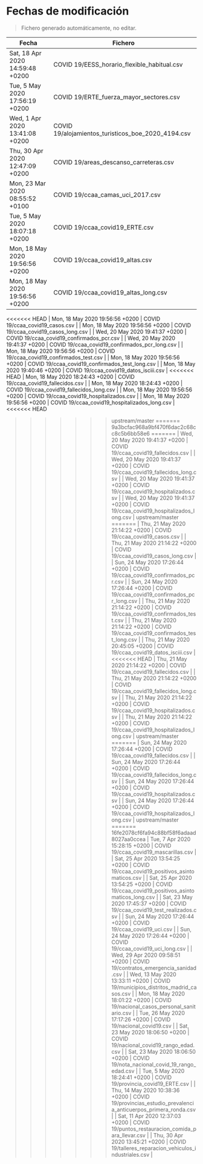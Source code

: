 # Fechas de modificación

> Fichero generado automáticamente, no editar.

| Fecha                           | Fichero                  |
|---------------------------------|--------------------------|
| Sat, 18 Apr 2020 14:59:48 +0200  | COVID 19/EESS_horario_flexible_habitual.csv |
| Tue, 5 May 2020 17:56:19 +0200  | COVID 19/ERTE_fuerza_mayor_sectores.csv |
| Wed, 1 Apr 2020 13:41:08 +0200  | COVID 19/alojamientos_turisticos_boe_2020_4194.csv |
| Thu, 30 Apr 2020 12:47:09 +0200  | COVID 19/areas_descanso_carreteras.csv |
| Mon, 23 Mar 2020 08:55:52 +0100  | COVID 19/ccaa_camas_uci_2017.csv |
| Tue, 5 May 2020 18:07:18 +0200  | COVID 19/ccaa_covid19_ERTE.csv |
| Mon, 18 May 2020 19:56:56 +0200  | COVID 19/ccaa_covid19_altas.csv |
| Mon, 18 May 2020 19:56:56 +0200  | COVID 19/ccaa_covid19_altas_long.csv |
<<<<<<< HEAD
| Mon, 18 May 2020 19:56:56 +0200  | COVID 19/ccaa_covid19_casos.csv |
| Mon, 18 May 2020 19:56:56 +0200  | COVID 19/ccaa_covid19_casos_long.csv |
| Wed, 20 May 2020 19:41:37 +0200  | COVID 19/ccaa_covid19_confirmados_pcr.csv |
| Wed, 20 May 2020 19:41:37 +0200  | COVID 19/ccaa_covid19_confirmados_pcr_long.csv |
| Mon, 18 May 2020 19:56:56 +0200  | COVID 19/ccaa_covid19_confirmados_test.csv |
| Mon, 18 May 2020 19:56:56 +0200  | COVID 19/ccaa_covid19_confirmados_test_long.csv |
| Mon, 18 May 2020 19:40:46 +0200  | COVID 19/ccaa_covid19_datos_isciii.csv |
<<<<<<< HEAD
| Mon, 18 May 2020 18:24:43 +0200  | COVID 19/ccaa_covid19_fallecidos.csv |
| Mon, 18 May 2020 18:24:43 +0200  | COVID 19/ccaa_covid19_fallecidos_long.csv |
| Mon, 18 May 2020 19:56:56 +0200  | COVID 19/ccaa_covid19_hospitalizados.csv |
| Mon, 18 May 2020 19:56:56 +0200  | COVID 19/ccaa_covid19_hospitalizados_long.csv |
<<<<<<< HEAD
>>>>>>> upstream/master
=======
>>>>>>> 9a3bcfac968a9bf470f6dac2c68cc8c5b6bb58e6
=======
| Wed, 20 May 2020 19:41:37 +0200  | COVID 19/ccaa_covid19_fallecidos.csv |
| Wed, 20 May 2020 19:41:37 +0200  | COVID 19/ccaa_covid19_fallecidos_long.csv |
| Wed, 20 May 2020 19:41:37 +0200  | COVID 19/ccaa_covid19_hospitalizados.csv |
| Wed, 20 May 2020 19:41:37 +0200  | COVID 19/ccaa_covid19_hospitalizados_long.csv |
>>>>>>> upstream/master
=======
| Thu, 21 May 2020 21:14:22 +0200  | COVID 19/ccaa_covid19_casos.csv |
| Thu, 21 May 2020 21:14:22 +0200  | COVID 19/ccaa_covid19_casos_long.csv |
| Sun, 24 May 2020 17:26:44 +0200  | COVID 19/ccaa_covid19_confirmados_pcr.csv |
| Sun, 24 May 2020 17:26:44 +0200  | COVID 19/ccaa_covid19_confirmados_pcr_long.csv |
| Thu, 21 May 2020 21:14:22 +0200  | COVID 19/ccaa_covid19_confirmados_test.csv |
| Thu, 21 May 2020 21:14:22 +0200  | COVID 19/ccaa_covid19_confirmados_test_long.csv |
| Thu, 21 May 2020 20:45:05 +0200  | COVID 19/ccaa_covid19_datos_isciii.csv |
<<<<<<< HEAD
| Thu, 21 May 2020 21:14:22 +0200  | COVID 19/ccaa_covid19_fallecidos.csv |
| Thu, 21 May 2020 21:14:22 +0200  | COVID 19/ccaa_covid19_fallecidos_long.csv |
| Thu, 21 May 2020 21:14:22 +0200  | COVID 19/ccaa_covid19_hospitalizados.csv |
| Thu, 21 May 2020 21:14:22 +0200  | COVID 19/ccaa_covid19_hospitalizados_long.csv |
>>>>>>> upstream/master
=======
| Sun, 24 May 2020 17:26:44 +0200  | COVID 19/ccaa_covid19_fallecidos.csv |
| Sun, 24 May 2020 17:26:44 +0200  | COVID 19/ccaa_covid19_fallecidos_long.csv |
| Sun, 24 May 2020 17:26:44 +0200  | COVID 19/ccaa_covid19_hospitalizados.csv |
| Sun, 24 May 2020 17:26:44 +0200  | COVID 19/ccaa_covid19_hospitalizados_long.csv |
>>>>>>> upstream/master
=======
>>>>>>> 16fe2078cf6fa94c88bf58f6adaad8027aa0ccea
| Tue, 7 Apr 2020 15:28:15 +0200  | COVID 19/ccaa_covid19_mascarillas.csv |
| Sat, 25 Apr 2020 13:54:25 +0200  | COVID 19/ccaa_covid19_positivos_asintomaticos.csv |
| Sat, 25 Apr 2020 13:54:25 +0200  | COVID 19/ccaa_covid19_positivos_asintomaticos_long.csv |
| Sat, 23 May 2020 17:45:37 +0200  | COVID 19/ccaa_covid19_test_realizados.csv |
| Sun, 24 May 2020 17:26:44 +0200  | COVID 19/ccaa_covid19_uci.csv |
| Sun, 24 May 2020 17:26:44 +0200  | COVID 19/ccaa_covid19_uci_long.csv |
| Wed, 29 Apr 2020 09:58:51 +0200  | COVID 19/contratos_emergencia_sanidad.csv |
| Wed, 13 May 2020 13:33:11 +0200  | COVID 19/municipios_distritos_madrid_casos.csv |
| Mon, 18 May 2020 18:01:22 +0200  | COVID 19/nacional_casos_personal_sanitario.csv |
| Tue, 26 May 2020 17:17:26 +0200  | COVID 19/nacional_covid19.csv |
| Sat, 23 May 2020 18:06:50 +0200  | COVID 19/nacional_covid19_rango_edad.csv |
| Sat, 23 May 2020 18:06:50 +0200  | COVID 19/nota_nacional_covid_19_rango_edad.csv |
| Tue, 5 May 2020 18:24:41 +0200  | COVID 19/provincia_covid19_ERTE.csv |
| Thu, 14 May 2020 10:38:36 +0200  | COVID 19/provincias_estudio_prevalencia_anticuerpos_primera_ronda.csv |
| Sat, 11 Apr 2020 12:37:03 +0200  | COVID 19/puntos_restauracion_comida_para_llevar.csv |
| Thu, 30 Apr 2020 13:45:21 +0200  | COVID 19/talleres_reparacion_vehiculos_industriales.csv |
